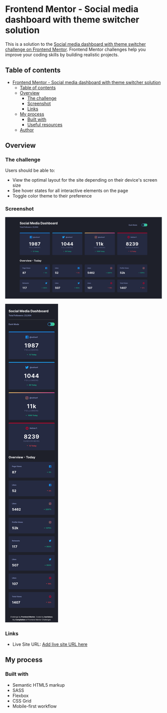 # Frontend Mentor - Social media dashboard with theme switcher solution

This is a solution to the [Social media dashboard with theme switcher challenge on Frontend Mentor](https://www.frontendmentor.io/challenges/social-media-dashboard-with-theme-switcher-6oY8ozp_H). Frontend Mentor challenges help you improve your coding skills by building realistic projects.

## Table of contents

- [Frontend Mentor - Social media dashboard with theme switcher solution](#frontend-mentor---social-media-dashboard-with-theme-switcher-solution)
  - [Table of contents](#table-of-contents)
  - [Overview](#overview)
    - [The challenge](#the-challenge)
    - [Screenshot](#screenshot)
    - [Links](#links)
  - [My process](#my-process)
    - [Built with](#built-with)
    - [Useful resources](#useful-resources)
  - [Author](#author)

## Overview

### The challenge

Users should be able to:

- View the optimal layout for the site depending on their device's screen size
- See hover states for all interactive elements on the page
- Toggle color theme to their preference

### Screenshot

![](./design/desktop-ss.png)

![](./design/mobile-ss.png)

### Links

<!-- - Solution URL: [](https://your-solution-url.com) -->

- Live Site URL: [Add live site URL here](https://your-live-site-url.com)

## My process

### Built with

- Semantic HTML5 markup
- SASS
- Flexbox
- CSS Grid
- Mobile-first workflow

<!-- ### What I learned

```html
<h1>Some HTML code I'm proud of</h1>
```

### Useful resources

- Coder Coder
  - [Youtube](https://www.youtube.com/watch?v=nI0BfXFjI1I)
  - [Github](https://github.com/thecodercoder/fem-dklt-toggle)

## Author

- Compilation FM Challenges - [FM Challenges](lco-frontend-mentor.netlify.app/)
- Frontend Mentor - [@lco1220](https://www.frontendmentor.io/profile/lco1220)
<!-- - Twitter - [@yourusername](https://www.twitter.com/yourusername) -->
